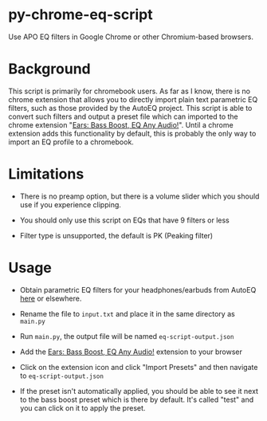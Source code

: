 # py-chrome-eq-script
Use APO EQ filters in Google Chrome or other Chromium-based browsers.

# Background
This script is primarily for chromebook users. As far as I know, there is no chrome extension that allows you to directly import plain text parametric EQ filters, such as those provided by the AutoEQ project. This script is able to convert such filters and output a preset file which can imported to the chrome extension "[Ears: Bass Boost, EQ Any Audio!](https://chrome.google.com/webstore/detail/ears-bass-boost-eq-any-au/nfdfiepdkbnoanddpianalelglmfooik)". Until a chrome extension adds this functionality by default, this is probably the only way to import an EQ profile to a chromebook.

# Limitations
- There is no preamp option, but there is a volume slider which you should use if you experience clipping.

- You should only use this script on EQs that have 9 filters or less

- Filter type is unsupported, the default is PK (Peaking filter)

# Usage
- Obtain parametric EQ filters for your headphones/earbuds from AutoEQ [here](https://github.com/jaakkopasanen/AutoEq/tree/master/results) or elsewhere.

- Rename the file to ```input.txt``` and place it in the same directory as ```main.py```

- Run ```main.py```, the output file will be named ```eq-script-output.json```

- Add the [Ears: Bass Boost, EQ Any Audio!](https://chrome.google.com/webstore/detail/ears-bass-boost-eq-any-au/nfdfiepdkbnoanddpianalelglmfooik) extension to your browser

- Click on the extension icon and click "Import Presets" and then navigate to ```eq-script-output.json```

- If the preset isn't automatically applied, you should be able to see it next to the bass boost preset which is there by default. It's called "test" and you can click on it to apply the preset.




